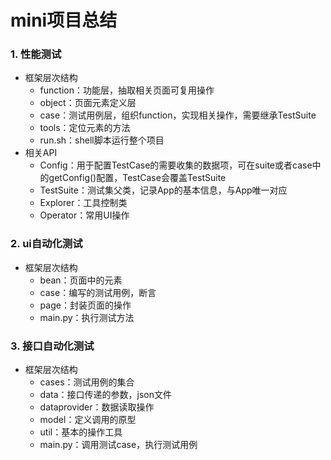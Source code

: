 # mini项目总结
### 1. 性能测试
- 框架层次结构
    - function：功能层，抽取相关页面可复用操作
    - object：页面元素定义层
    - case：测试用例层，组织function，实现相关操作，需要继承TestSuite
    - tools：定位元素的方法
    - run.sh：shell脚本运行整个项目
- 相关API
    - Config：用于配置TestCase的需要收集的数据项，可在suite或者case中的getConfig()配置，TestCase会覆盖TestSuite
    - TestSuite：测试集父类，记录App的基本信息，与App唯一对应
    - Explorer：工具控制类
    - Operator：常用UI操作
### 2. ui自动化测试
- 框架层次结构
    - bean：页面中的元素
    - case：编写的测试用例，断言
    - page：封装页面的操作
    - main.py：执行测试方法
### 3. 接口自动化测试
- 框架层次结构
    - cases：测试用例的集合
    - data：接口传递的参数，json文件
    - dataprovider：数据读取操作
    - model：定义调用的原型
    - util：基本的操作工具
    - main.py：调用测试case，执行测试用例